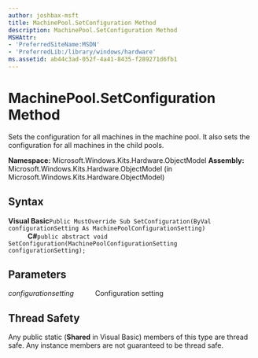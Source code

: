 ```yaml
---
author: joshbax-msft
title: MachinePool.SetConfiguration Method
description: MachinePool.SetConfiguration Method
MSHAttr:
- 'PreferredSiteName:MSDN'
- 'PreferredLib:/library/windows/hardware'
ms.assetid: ab44c3ad-052f-4a41-8435-f289271d6fb1
---
```


# MachinePool.SetConfiguration Method


Sets the configuration for all machines in the machine pool. It also sets the configuration for all machines in the child pools.

**Namespace:** Microsoft.Windows.Kits.Hardware.ObjectModel **Assembly:** Microsoft.Windows.Kits.Hardware.ObjectModel (in Microsoft.Windows.Kits.Hardware.ObjectModel)

## Syntax


**Visual Basic**`Public MustOverride Sub SetConfiguration(ByVal configurationSetting As MachinePoolConfigurationSetting)`           **C#**`public abstract void SetConfiguration(MachinePoolConfigurationSetting configurationSetting);`

## Parameters


*configurationsetting*           Configuration setting

## Thread Safety


Any public static (**Shared** in Visual Basic) members of this type are thread safe. Any instance members are not guaranteed to be thread safe.

 

 






